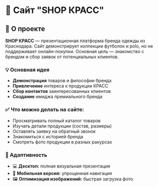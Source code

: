 # 👕 Сайт "SHOP КРАСС"

## 🎯 О проекте

**SHOP КРАСС** — презентационная платформа бренда одежды из Краснодара. Сайт демонстрирует коллекции футболок и polo, но не поддерживает онлайн-покупки. Основная цель — знакомство с брендом и сбор заявок от потенциальных клиентов.

### 💡 Основная идея
- **Демонстрация** товаров и философии бренда
- **Привлечение** интереса к продукции КРАСС
- **Сбор контактов** заинтересованных клиентов
- **Создание** имиджа премиального бренда

### ✅ Что можно делать на сайте:
- Просматривать полный каталог товаров
- Изучать детали продукции (состав, размеры)
- Оставлять заявку на обратный звонок
- Знакомиться с историей бренда
- Смотреть фото продукции в разных ракурсах

### 📱 Адаптивность
- 💻 **Десктоп:** полная визуальная презентация
- 📱 **Мобильная версия:** упрощенная навигация
- 🖼️ **Оптимизация изображений:** быстрая загрузка фото
